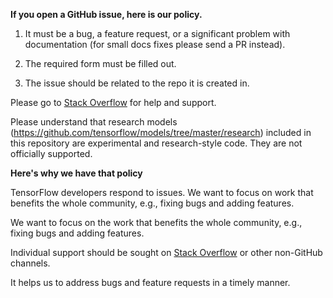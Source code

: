 **If you open a GitHub issue, here is our policy.**

1. It must be a bug, a feature request, or a significant problem with documentation (for small docs fixes please send a PR instead). 

2. The required form must be filled out.

3. The issue should be related to the repo it is created in. 

Please go to [Stack Overflow](https://stackoverflow.com/questions/tagged/tensorflow-model-garden) for help and support.

Please understand that research models (https://github.com/tensorflow/models/tree/master/research) included in this repository are experimental and research-style code. They are not officially supported.

**Here's why we have that policy**

TensorFlow developers respond to issues. We want to focus on work that benefits the whole community, e.g., fixing bugs and adding features. 

We want to focus on the work that benefits the whole community, e.g., fixing bugs and adding features. 

Individual support should be sought on [Stack Overflow](https://stackoverflow.com/questions/tagged/tensorflow-model-garden) or other non-GitHub channels. 

It helps us to address bugs and feature requests in a timely manner.